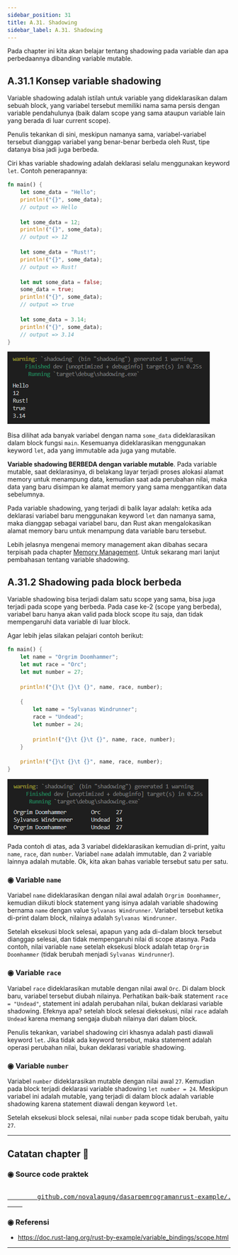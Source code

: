 ```yaml
---
sidebar_position: 31
title: A.31. Shadowing
sidebar_label: A.31. Shadowing
---
```


Pada chapter ini kita akan belajar tentang shadowing pada variable dan apa perbedaannya dibanding variable mutable.

## A.31.1 Konsep variable shadowing

Variable shadowing adalah istilah untuk variable yang dideklarasikan dalam sebuah block, yang variabel tersebut memiliki nama sama persis dengan variable pendahulunya (baik dalam scope yang sama ataupun variable lain yang berada di luar current scope).

Penulis tekankan di sini, meskipun namanya sama, variabel-variabel tersebut dianggap variabel yang benar-benar berbeda oleh Rust, tipe datanya bisa jadi juga berbeda.

Ciri khas variable shadowing adalah deklarasi selalu menggunakan keyword `let`. Contoh penerapannya:

```rust
fn main() {
    let some_data = "Hello";
    println!("{}", some_data);
    // output => Hello

    let some_data = 12;
    println!("{}", some_data);
    // output => 12

    let some_data = "Rust!";
    println!("{}", some_data);
    // output => Rust!

    let mut some_data = false;
    some_data = true;
    println!("{}", some_data);
    // output => true

    let some_data = 3.14;
    println!("{}", some_data);
    // output => 3.14
}
```

![Shadowing](img/shadowing-1.png)

Bisa dilihat ada banyak variabel dengan nama `some_data` dideklarasikan dalam block fungsi `main`. Kesemuanya dideklarasikan menggunakan keyword `let`, ada yang immutable ada juga yang mutable.

**Variable shadowing BERBEDA dengan variable mutable**. Pada variable mutable, saat deklarasinya, di belakang layar terjadi proses alokasi alamat memory untuk menampung data, kemudian saat ada perubahan nilai, maka data yang baru disimpan ke alamat memory yang sama menggantikan data sebelumnya.

Pada variable shadowing, yang terjadi di balik layar adalah: ketika ada deklarasi variabel baru menggunakan keyword `let` dan namanya sama, maka dianggap sebagai variabel baru, dan Rust akan mengalokasikan alamat memory baru untuk menampung data variable baru tersebut.

Lebih jelasnya mengenai memory management akan dibahas secara terpisah pada chapter [Memory Management](/basic/basic-memory-management). Untuk sekarang mari lanjut pembahasan tentang variable shadowing.

## A.31.2 Shadowing pada block berbeda

Variable shadowing bisa terjadi dalam satu scope yang sama, bisa juga terjadi pada scope yang berbeda. Pada case ke-2 (scope yang berbeda), variabel baru hanya akan valid pada block scope itu saja, dan tidak mempengaruhi data variable di luar block.

Agar lebih jelas silakan pelajari contoh berikut:

```rust
fn main() {
    let name = "Orgrim Doomhammer";
    let mut race = "Orc";
    let mut number = 27;

    println!("{}\t {}\t {}", name, race, number);

    {
        let name = "Sylvanas Windrunner";
        race = "Undead";
        let number = 24;
        
        println!("{}\t {}\t {}", name, race, number);
    }
        
    println!("{}\t {}\t {}", name, race, number);
}
```

![Block](img/shadowing-2.png)

Pada contoh di atas, ada 3 variabel dideklarasikan kemudian di-print, yaitu `name`, `race`, dan `number`. Variabel `name` adalah immutable, dan 2 variable lainnya adalah mutable. Ok, kita akan bahas variable tersebut satu per satu.

### ◉ Variable `name`

Variabel `name` dideklarasikan dengan nilai awal adalah `Orgrim Doomhammer`, kemudian diikuti block statement yang isinya adalah variable shadowing bernama `name` dengan value `Sylvanas Windrunner`. Variabel tersebut ketika di-print dalam block, nilainya adalah `Sylvanas Windrunner`.

Setelah eksekusi block selesai, apapun yang ada di-dalam block tersebut dianggap selesai, dan tidak mempengaruhi nilai di scope atasnya. Pada contoh, nilai variable `name` setelah eksekusi block adalah tetap `Orgrim Doomhammer` (tidak berubah menjadi `Sylvanas Windrunner`).

### ◉ Variable `race`

Variabel `race` dideklarasikan mutable dengan nilai awal `Orc`. Di dalam block baru, variabel tersebut diubah nilainya. Perhatikan baik-baik statement `race = "Undead"`, statement ini adalah perubahan nilai, bukan deklarasi variable shadowing. Efeknya apa? setelah block selesai dieksekusi, nilai `race` adalah `Undead` karena memang sengaja diubah nilainya dari dalam block.

Penulis tekankan, variabel shadowing ciri khasnya adalah pasti diawali keyword `let`. Jika tidak ada keyword tersebut, maka statement adalah operasi perubahan nilai, bukan deklarasi variable shadowing.

### ◉ Variable `number`

Variabel `number` dideklarasikan mutable dengan nilai awal `27`. Kemudian pada block terjadi deklarasi variable shadowing `let number = 24`. Meskipun variabel ini adalah mutable, yang terjadi di dalam block adalah variable shadowing karena statement diawali dengan keyword `let`.

Setelah eksekusi block selesai, nilai `number` pada scope tidak berubah, yaitu `27`.

---

## Catatan chapter 📑

### ◉ Source code praktek

<pre>
    <a href="https://github.com/novalagung/dasarpemrogramanrust-example/tree/master/shadowing">
        github.com/novalagung/dasarpemrogramanrust-example/../shadowing
    </a>
</pre>

### ◉ Referensi

- https://doc.rust-lang.org/rust-by-example/variable_bindings/scope.html

---
